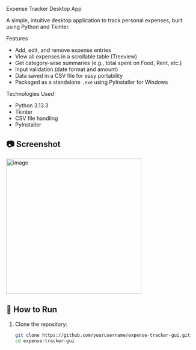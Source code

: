 Expense Tracker Desktop App

A simple, intuitive desktop application to track personal expenses, built using Python and Tkinter.

Features

- Add, edit, and remove expense entries
- View all expenses in a scrollable table (Treeview)
- Get category-wise summaries (e.g., total spent on Food, Rent, etc.)
- Input validation (date format and amount)
- Data saved in a CSV file for easy portability
- Packaged as a standalone `.exe` using PyInstaller for Windows

Technologies Used

- Python 3.13.3
- Tkinter 
- CSV file handling
- PyInstaller 

## 📷 Screenshot

<img width="359" alt="image" src="https://github.com/user-attachments/assets/958aaad6-1f11-407f-a2a1-020d250a0808" />


## 🚀 How to Run

1. Clone the repository:
   ```bash
   git clone https://github.com/yourusername/expense-tracker-gui.git
   cd expense-tracker-gui

